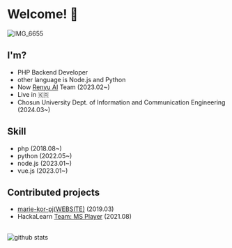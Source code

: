 # Welcome! 👋
![IMG_6655](https://github.com/fpalslxent/fpalslxent/assets/32701658/9460e0cd-b0c5-4d42-9795-ac2afcec166e)
## I'm?
- PHP Backend Developer
- other language is Node.js and Python
- Now [Renyu AI](https://renyu.ai) Team (2023.02~)
- Live in 🇰🇷
- Chosun University Dept. of Information and Communication Engineering (2024.03~)

## Skill
- php (2018.08~)
- python (2022.05~)
- node.js (2023.01~)
- vue.js (2023.01~)

## Contributed projects
- [marie-kor-pj(WEBSITE)](https://github.com/marie-kor-pj) (2019.03)
- HackaLearn [Team: MS Player](https://github.com/devrel-kr/HackaLearn/blob/main/teams/MS%20Player.md) (2021.08)

<br>![github stats](https://github-readme-stats.vercel.app/api?username=fpalslxent&show_icons=true&theme=dark)
